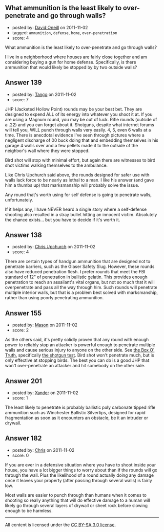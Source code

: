 ## What ammunition is the least likely to over-penetrate and go through walls?

- posted by: [David Oneill](https://stackexchange.com/users/-1/113-david-oneill) on 2011-11-02
- tagged: `ammunition`, `defense`, `home`, `over-penetration`
- score: 4

<p>What ammunition is the least likely to over-penetrate and go through walls?</p>

<p>I live in a neighborhood where houses are fairly close together and am considering buying a gun for home defense.  Specifically, is there ammunition that would likely be stopped by by two outside walls?</p>



## Answer 139

- posted by: [Tango](https://stackexchange.com/users/-1/65-tango) on 2011-11-02
- score: 7

<p>JHP (Jacketed Hollow Point) rounds may be your best bet.  They are designed to expend ALL of its energy into whatever you shoot it at.  If you are using a Magnum round, you may be out of luck.  Rifle rounds (outside of a .22) and you can forget about it.  Shotguns, despite what internet forums will tell you, WILL punch through walls very easily.  4, 5, even 6 walls at a time.  There is anecdotal evidence I've seen through pictures where a negligent discharge of 00 buck doing that and embedding themselves in his garage 4 walls over and a few pellets made it to the outside of the neighbor's wall where they were stopped.</p>

<p>Bird shot will stop with minimal effort, but again there are witnesses to bird shot victims walking themselves to the ambulance.</p>

<p>Like Chris Upchurch said above, the rounds designed for safer use with walls lack force to be nearly as lethal to a man.  I like his answer (and gave him a thumbs up) that marksmanship will probably solve the issue.</p>

<p>Any round that's worth using for self defense is going to penetrate walls, unfortunately.</p>

<p>If it helps any, I have NEVER heard a single story where a self-defense shooting also resulted in a stray bullet hitting an innocent victim.  Absolutely the chance exists... but you have to decide if it's worth it.</p>



## Answer 138

- posted by: [Chris Upchurch](https://stackexchange.com/users/-1/79-chris-upchurch) on 2011-11-02
- score: 4

<p>There are certain types of handgun ammunition that are designed not to penetrate barriers, such as the Glaser Safety Slug.  However, these rounds also have reduced penetration flesh.  I prefer rounds that meet the FBI standard of 12" of penetration in ballistic gelatin.  This provides enough penetration to reach an assailant's vital organs, but not so much that it will overpenetrate and pass all the way through him.  Such rounds will penetrate multiple interior walls, but that is a problem best solved with marksmanship, rather than using poorly penetrating ammunition.</p>



## Answer 155

- posted by: [Mason](https://stackexchange.com/users/-1/19-mason) on 2011-11-02
- score: 2

<p>As the others said, it's pretty solidly proven that any round with enough power to reliably stop an attacker is powerful enough to penetrate multiple walls and cause serious injury to anyone on the other side. See <a href="http://www.theboxotruth.com/docs/theboxotruth.htm" rel="nofollow">the Box O' Truth</a>, specifically <a href="http://www.theboxotruth.com/docs/bot3.htm" rel="nofollow">the shotgun test</a>. Bird shot won't penetrate much, but is only effective at stopping birds. The best you can do is a good JHP that won't over-penetrate an attacker and hit somebody on the other side.</p>



## Answer 201

- posted by: [Xander](https://stackexchange.com/users/-1/9-xander) on 2011-11-02
- score: 1

<p>The least likely to penetrate is probably ballistic poly carbonate tipped rifle ammunition such as Winchester Ballistic Silvertips, designed for rapid fragmentation as soon as it encounters an obstacle, be it an intruder or drywall.   </p>



## Answer 182

- posted by: [Chris](https://stackexchange.com/users/-1/127-chris) on 2011-11-02
- score: 0

<p>If you are ever in a defensive situation where you have to shoot inside your house, you have a lot bigger things to worry about than if the rounds will go through the wall. Plus the likelihood of a round actually doing any damage once it leaves your property (after passing through several walls) is fairly low.</p>

<p>Most walls are easier to punch through than humans when it comes to shooting so really anything that will do effective damage to a human will likely go through several layers of drywall or sheet rock before slowing enough to be harmless.</p>




---

All content is licensed under the [CC BY-SA 3.0 license](https://creativecommons.org/licenses/by-sa/3.0/).
